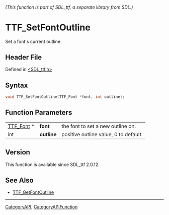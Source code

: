 ###### (This function is part of SDL_ttf, a separate library from SDL.)
# TTF_SetFontOutline

Set a font's current outline.

## Header File

Defined in [<SDL_ttf.h>](https://github.com/libsdl-org/SDL_ttf/blob/SDL2/include/SDL_ttf.h)

## Syntax

```c
void TTF_SetFontOutline(TTF_Font *font, int outline);
```

## Function Parameters

|                        |             |                                       |
| ---------------------- | ----------- | ------------------------------------- |
| [TTF_Font](TTF_Font) * | **font**    | the font to set a new outline on.     |
| int                    | **outline** | positive outline value, 0 to default. |

## Version

This function is available since SDL_ttf 2.0.12.

## See Also

- [TTF_GetFontOutline](TTF_GetFontOutline)

----
[CategoryAPI](CategoryAPI), [CategoryAPIFunction](CategoryAPIFunction)

